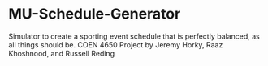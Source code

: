 # MU-Schedule-Generator
Simulator to create a sporting event schedule that is perfectly balanced, as all things should be. COEN 4650 Project by Jeremy Horky, Raaz Khoshnood, and Russell Reding

